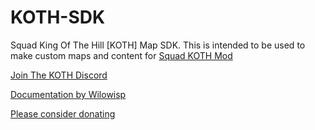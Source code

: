 # KOTH-SDK
Squad King Of The Hill [KOTH] Map SDK.
This is intended to be used to make custom maps and content for [Squad KOTH Mod](https://steamcommunity.com/sharedfiles/filedetails/?id=3443779816)

[Join The KOTH Discord](https://discord.com/invite/KingOfTheHill)

[Documentation by Wilowisp](https://docs.google.com/document/d/1Kinc6n2l0d8zPzVdwkypIMzN928UGONUsl8T969wkAY)

[Please consider donating](https://buymeacoffee.com/jhett)

